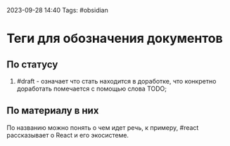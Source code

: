 2023-09-28 14:40
Tags: #obsidian 
# Теги для обозначения документов

## По статусу
1. #draft - означает что стать находится в доработке, что конкретно доработать помечается с помощью слова TODO;
## По материалу в них

По названию можно понять о чем идет речь, к примеру, #react рассказывает о React и его экосистеме.